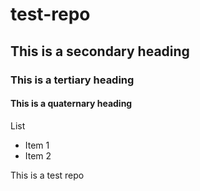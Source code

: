 test-repo
=========

## This is a secondary heading
### This is a tertiary heading
#### This is a quaternary heading

List

* Item 1
* Item 2

This is a test repo
